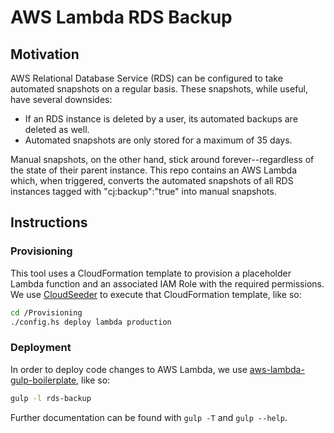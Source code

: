# AWS Lambda RDS Backup

## Motivation

AWS Relational Database Service (RDS) can be configured to take automated snapshots on a regular basis. These snapshots, while useful, have several downsides:

* If an RDS instance is deleted by a user, its automated backups are deleted as well.
* Automated snapshots are only stored for a maximum of 35 days.

Manual snapshots, on the other hand, stick around forever--regardless of the state of their parent instance. This repo contains an AWS Lambda which, when triggered, converts the automated snapshots of all RDS instances tagged with "cj:backup":"true" into manual snapshots.

## Instructions

### Provisioning

This tool uses a CloudFormation template to provision a placeholder Lambda function and an associated IAM Role with the required permissions. We use [CloudSeeder](https://github.com/cjdev/cloud-seeder) to execute that CloudFormation template, like so:

```bash
cd /Provisioning
./config.hs deploy lambda production
```

### Deployment

In order to deploy code changes to AWS Lambda, we use [aws-lambda-gulp-boilerplate](https://github.com/tombray/aws-lambda-gulp-boilerplate), like so:

```bash
gulp -l rds-backup
```

Further documentation can be found with `gulp -T` and `gulp --help`.
